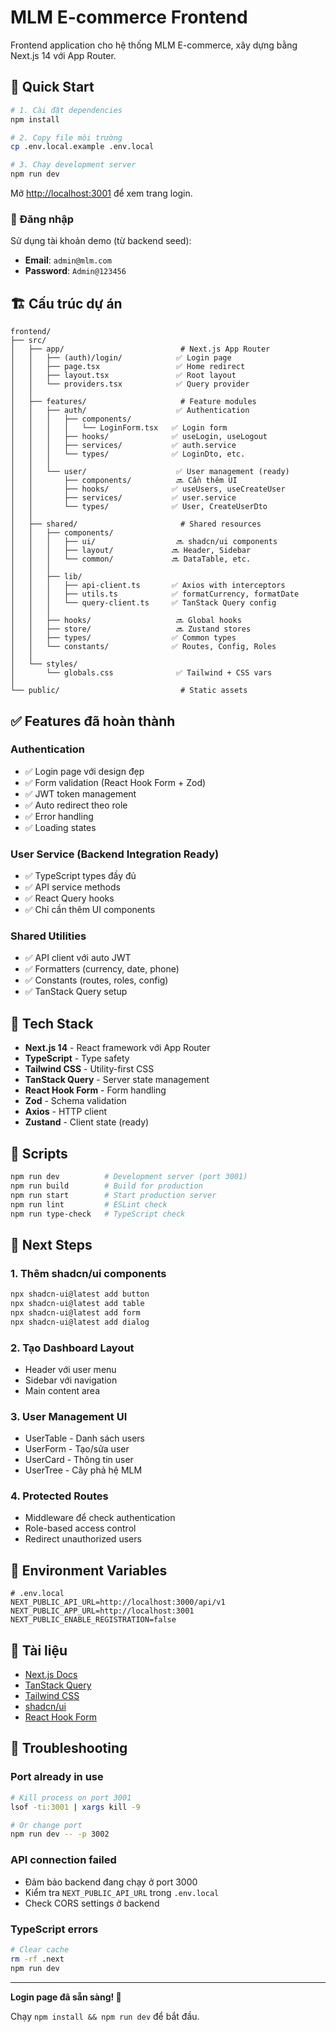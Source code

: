 # MLM E-commerce Frontend

Frontend application cho hệ thống MLM E-commerce, xây dựng bằng Next.js 14 với App Router.

## 🚀 Quick Start

```bash
# 1. Cài đặt dependencies
npm install

# 2. Copy file môi trường
cp .env.local.example .env.local

# 3. Chạy development server
npm run dev
```

Mở [http://localhost:3001](http://localhost:3001) để xem trang login.

### 🔑 Đăng nhập

Sử dụng tài khoản demo (từ backend seed):
- **Email**: `admin@mlm.com`
- **Password**: `Admin@123456`

## 🏗️ Cấu trúc dự án

```
frontend/
├── src/
│   ├── app/                          # Next.js App Router
│   │   ├── (auth)/login/            ✅ Login page
│   │   ├── page.tsx                 ✅ Home redirect
│   │   ├── layout.tsx               ✅ Root layout
│   │   └── providers.tsx            ✅ Query provider
│   │
│   ├── features/                     # Feature modules
│   │   ├── auth/                    ✅ Authentication
│   │   │   ├── components/
│   │   │   │   └── LoginForm.tsx   ✅ Login form
│   │   │   ├── hooks/              ✅ useLogin, useLogout
│   │   │   ├── services/           ✅ auth.service
│   │   │   └── types/              ✅ LoginDto, etc.
│   │   │
│   │   └── user/                    ✅ User management (ready)
│   │       ├── components/          🔜 Cần thêm UI
│   │       ├── hooks/              ✅ useUsers, useCreateUser
│   │       ├── services/           ✅ user.service
│   │       └── types/              ✅ User, CreateUserDto
│   │
│   ├── shared/                       # Shared resources
│   │   ├── components/
│   │   │   ├── ui/                  🔜 shadcn/ui components
│   │   │   ├── layout/             🔜 Header, Sidebar
│   │   │   └── common/             🔜 DataTable, etc.
│   │   │
│   │   ├── lib/
│   │   │   ├── api-client.ts       ✅ Axios with interceptors
│   │   │   ├── utils.ts            ✅ formatCurrency, formatDate
│   │   │   └── query-client.ts     ✅ TanStack Query config
│   │   │
│   │   ├── hooks/                   🔜 Global hooks
│   │   ├── store/                   🔜 Zustand stores
│   │   ├── types/                  ✅ Common types
│   │   └── constants/              ✅ Routes, Config, Roles
│   │
│   └── styles/
│       └── globals.css              ✅ Tailwind + CSS vars
│
└── public/                           # Static assets
```

## ✅ Features đã hoàn thành

### Authentication
- ✅ Login page với design đẹp
- ✅ Form validation (React Hook Form + Zod)
- ✅ JWT token management
- ✅ Auto redirect theo role
- ✅ Error handling
- ✅ Loading states

### User Service (Backend Integration Ready)
- ✅ TypeScript types đầy đủ
- ✅ API service methods
- ✅ React Query hooks
- ✅ Chỉ cần thêm UI components

### Shared Utilities
- ✅ API client với auto JWT
- ✅ Formatters (currency, date, phone)
- ✅ Constants (routes, roles, config)
- ✅ TanStack Query setup

## 🎨 Tech Stack

- **Next.js 14** - React framework với App Router
- **TypeScript** - Type safety
- **Tailwind CSS** - Utility-first CSS
- **TanStack Query** - Server state management
- **React Hook Form** - Form handling
- **Zod** - Schema validation
- **Axios** - HTTP client
- **Zustand** - Client state (ready)

## 📝 Scripts

```bash
npm run dev          # Development server (port 3001)
npm run build        # Build for production
npm run start        # Start production server
npm run lint         # ESLint check
npm run type-check   # TypeScript check
```

## 🎯 Next Steps

### 1. Thêm shadcn/ui components

```bash
npx shadcn-ui@latest add button
npx shadcn-ui@latest add table
npx shadcn-ui@latest add form
npx shadcn-ui@latest add dialog
```

### 2. Tạo Dashboard Layout

- Header với user menu
- Sidebar với navigation
- Main content area

### 3. User Management UI

- UserTable - Danh sách users
- UserForm - Tạo/sửa user
- UserCard - Thông tin user
- UserTree - Cây phả hệ MLM

### 4. Protected Routes

- Middleware để check authentication
- Role-based access control
- Redirect unauthorized users

## 🔧 Environment Variables

```env
# .env.local
NEXT_PUBLIC_API_URL=http://localhost:3000/api/v1
NEXT_PUBLIC_APP_URL=http://localhost:3001
NEXT_PUBLIC_ENABLE_REGISTRATION=false
```

## 📖 Tài liệu

- [Next.js Docs](https://nextjs.org/docs)
- [TanStack Query](https://tanstack.com/query/latest)
- [Tailwind CSS](https://tailwindcss.com/docs)
- [shadcn/ui](https://ui.shadcn.com/)
- [React Hook Form](https://react-hook-form.com/)

## 🐛 Troubleshooting

### Port already in use
```bash
# Kill process on port 3001
lsof -ti:3001 | xargs kill -9

# Or change port
npm run dev -- -p 3002
```

### API connection failed
- Đảm bảo backend đang chạy ở port 3000
- Kiểm tra `NEXT_PUBLIC_API_URL` trong `.env.local`
- Check CORS settings ở backend

### TypeScript errors
```bash
# Clear cache
rm -rf .next
npm run dev
```

---

**Login page đã sẵn sàng! 🎉**

Chạy `npm install && npm run dev` để bắt đầu.